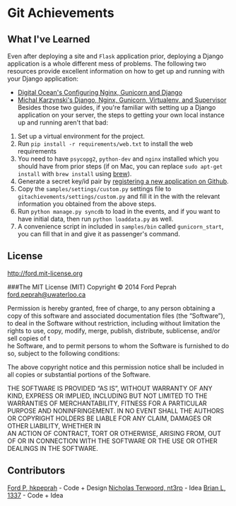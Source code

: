 Git Achievements
===================

## What I've Learned
Even after deploying a site and `Flask` application prior, deploying a Django application is a whole different mess of problems.  The following two resources provide excellent information on how to get up and running with your Django application:
* [Digital Ocean's Configuring Nginx, Gunicorn and Django](https://www.digitalocean.com/community/articles/how-to-install-and-configure-django-with-postgres-nginx-and-gunicorn)
* [Michal Karzynski's Django, Nginx, Gunicorn, Virtualenv, and Supervisor](http://michal.karzynski.pl/blog/2013/06/09/django-nginx-gunicorn-virtualenv-supervisor/)
Besides those two guides, if you're familiar with setting up a Django application on your server, the steps to getting your own local instance up and running aren't that bad:
1. Set up a virtual environment for the project.
2. Run `pip install -r requirements/web.txt` to install the web requirements
3. You need to have `psycopg2`, `python-dev` and `nginx` installed which you should have from prior steps (if on Mac, you can replace `sudo apt-get install` with `brew install` using [brew](http://brew.sh/)).
4. Generate a secret key/id pair by [registering a new application on Github](https://github.com/settings/applications/new).
5. Copy the `samples/settings/custom.py` settings file to `gitachievements/settings/custom.py` and fill it in the with the relevant information you obtained from the above steps.
6. Run `python manage.py syncdb` to load in the events, and if you want to have initial data, then run `python loaddata.py` as well.
7. A convenience script in included in `samples/bin` called `gunicorn_start`, you can fill that in and give it as passenger's command.


## License
http://ford.mit-license.org

###The MIT License (MIT)
Copyright © 2014 Ford Peprah <ford.peprah@uwaterloo.ca>

Permission is hereby granted, free of charge, to any person obtaining a copy of this software and associated documentation files (the “Software”), to deal in the Software without restriction, including without limitation the rights to use, copy, modify, merge, publish, distribute, sublicense, and/or sell copies of t\
he Software, and to permit persons to whom the Software is furnished to do so, subject to the following conditions:

The above copyright notice and this permission notice shall be included in all copies or substantial portions of the Software.

THE SOFTWARE IS PROVIDED “AS IS”, WITHOUT WARRANTY OF ANY KIND, EXPRESS OR IMPLIED, INCLUDING BUT NOT LIMITED TO THE WARRANTIES OF MERCHANTABILITY, FITNESS FOR A PARTICULAR PURPOSE AND NONINFRINGEMENT. IN NO EVENT SHALL THE AUTHORS OR COPYRIGHT HOLDERS BE LIABLE FOR ANY CLAIM, DAMAGES OR OTHER LIABILITY, WHETHER IN \
AN ACTION OF CONTRACT, TORT OR OTHERWISE, ARISING FROM, OUT OF OR IN CONNECTION WITH THE SOFTWARE OR THE USE OR OTHER DEALINGS IN THE SOFTWARE.


## Contributors
[Ford P, hkpeprah](https://github.com/hkpeprah) - Code + Design
[Nicholas Terwoord, nt3rp](https://github.com/nt3rp) - Idea
[Brian L, 1337](https://github.com/1337) - Code + Idea
